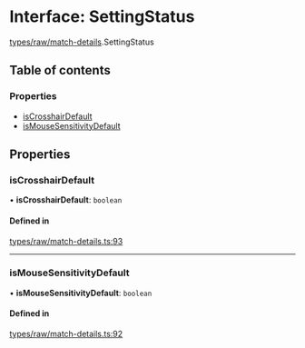 # Interface: SettingStatus

[types/raw/match-details](../modules/types_raw_match_details.md).SettingStatus

## Table of contents

### Properties

- [isCrosshairDefault](types_raw_match_details.SettingStatus.md#iscrosshairdefault)
- [isMouseSensitivityDefault](types_raw_match_details.SettingStatus.md#ismousesensitivitydefault)

## Properties

### isCrosshairDefault

• **isCrosshairDefault**: `boolean`

#### Defined in

[types/raw/match-details.ts:93](https://github.com/jameslinimk/unofficial-valorant-api/blob/e0f8f42/package/src/types/raw/match-details.ts#L93)

___

### isMouseSensitivityDefault

• **isMouseSensitivityDefault**: `boolean`

#### Defined in

[types/raw/match-details.ts:92](https://github.com/jameslinimk/unofficial-valorant-api/blob/e0f8f42/package/src/types/raw/match-details.ts#L92)
